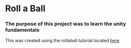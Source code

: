 # Roll a Ball

### The purpose of this project was to learn the unity fundamentals

This was created using the rollaball tutorial located [here](https://learn.unity.com/project/roll-a-ball)
